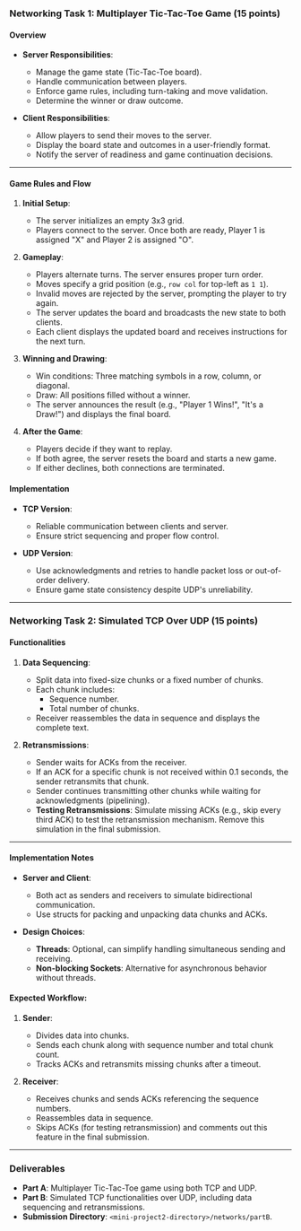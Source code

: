 

### **Networking Task 1: Multiplayer Tic-Tac-Toe Game (15 points)**

#### **Overview**
- **Server Responsibilities**: 
  - Manage the game state (Tic-Tac-Toe board).
  - Handle communication between players.
  - Enforce game rules, including turn-taking and move validation.
  - Determine the winner or draw outcome.

- **Client Responsibilities**:
  - Allow players to send their moves to the server.
  - Display the board state and outcomes in a user-friendly format.
  - Notify the server of readiness and game continuation decisions.

---

#### **Game Rules and Flow**
1. **Initial Setup**:
   - The server initializes an empty 3x3 grid.
   - Players connect to the server. Once both are ready, Player 1 is assigned "X" and Player 2 is assigned "O".

2. **Gameplay**:
   - Players alternate turns. The server ensures proper turn order.
   - Moves specify a grid position (e.g., `row col` for top-left as `1 1`).
   - Invalid moves are rejected by the server, prompting the player to try again.
   - The server updates the board and broadcasts the new state to both clients.
   - Each client displays the updated board and receives instructions for the next turn.

3. **Winning and Drawing**:
   - Win conditions: Three matching symbols in a row, column, or diagonal.
   - Draw: All positions filled without a winner.
   - The server announces the result (e.g., "Player 1 Wins!", "It's a Draw!") and displays the final board.

4. **After the Game**:
   - Players decide if they want to replay.
   - If both agree, the server resets the board and starts a new game.
   - If either declines, both connections are terminated.

#### **Implementation**
- **TCP Version**:
  - Reliable communication between clients and server.
  - Ensure strict sequencing and proper flow control.

- **UDP Version**:
  - Use acknowledgments and retries to handle packet loss or out-of-order delivery.
  - Ensure game state consistency despite UDP's unreliability.

---

### **Networking Task 2: Simulated TCP Over UDP (15 points)**

#### **Functionalities**
1. **Data Sequencing**:
   - Split data into fixed-size chunks or a fixed number of chunks.
   - Each chunk includes:
     - Sequence number.
     - Total number of chunks.
   - Receiver reassembles the data in sequence and displays the complete text.

2. **Retransmissions**:
   - Sender waits for ACKs from the receiver.
   - If an ACK for a specific chunk is not received within 0.1 seconds, the sender retransmits that chunk.
   - Sender continues transmitting other chunks while waiting for acknowledgments (pipelining).
   - **Testing Retransmissions**: Simulate missing ACKs (e.g., skip every third ACK) to test the retransmission mechanism. Remove this simulation in the final submission.

---

#### **Implementation Notes**
- **Server and Client**:
  - Both act as senders and receivers to simulate bidirectional communication.
  - Use structs for packing and unpacking data chunks and ACKs.

- **Design Choices**:
  - **Threads**: Optional, can simplify handling simultaneous sending and receiving.
  - **Non-blocking Sockets**: Alternative for asynchronous behavior without threads.

#### **Expected Workflow**:
1. **Sender**:
   - Divides data into chunks.
   - Sends each chunk along with sequence number and total chunk count.
   - Tracks ACKs and retransmits missing chunks after a timeout.

2. **Receiver**:
   - Receives chunks and sends ACKs referencing the sequence numbers.
   - Reassembles data in sequence.
   - Skips ACKs (for testing retransmission) and comments out this feature in the final submission.

---

### **Deliverables**
- **Part A**: Multiplayer Tic-Tac-Toe game using both TCP and UDP.
- **Part B**: Simulated TCP functionalities over UDP, including data sequencing and retransmissions.
- **Submission Directory**: `<mini-project2-directory>/networks/partB`.

